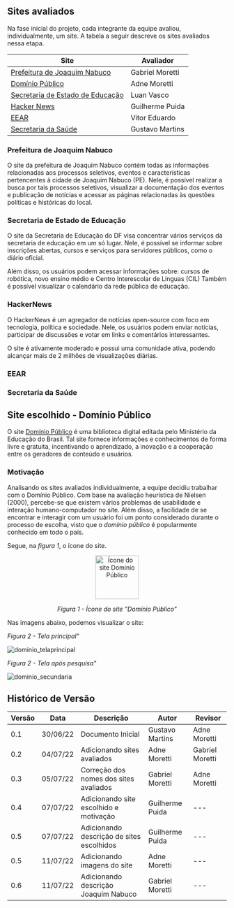 ## Sites avaliados 

Na fase inicial do projeto, cada integrante da equipe avaliou, individualmente, um site.
A tabela a seguir descreve os sites avaliados nessa etapa.

 Site |  Avaliador |
 ---- | --------- |
[Prefeitura de Joaquim Nabuco](https://joaquimnabuco.pe.gov.br/v1/)  | Gabriel Moretti 
[Domínio Público](http://www.dominiopublico.gov.br/pesquisa/PesquisaObraForm.do)  | Adne Moretti 
[Secretaria de Estado de Educação](https://www.educacao.df.gov.br/)  | Luan Vasco
[Hacker News](https://news.ycombinator.com/)  | Guilherme Puida
[EEAR](https://ingresso.eear.aer.mil.br/)  | Vitor Eduardo
[Secretaria da Saúde](https://sivisa.saude.sp.gov.br/sivisa/) | Gustavo Martins

### Prefeitura de Joaquim Nabuco

O site da prefeitura de Joaquim Nabuco contém todas as informações relacionadas aos processos seletivos, eventos e características pertencentes à cidade de Joaquim Nabuco (PE).
Nele, é possível realizar a busca por tais processos seletivos, visualizar a documentação dos eventos e publicação de notícias e acessar as páginas relacionadas às questões políticas e históricas do local.

### Secretaria de Estado de Educação

O site da Secretaria de Educação do DF visa concentrar vários serviços da secretaria de educação em um só lugar.
Nele, é possível se informar sobre inscrições abertas, cursos e serviços para servidores públicos, como o diário oficial.

Além disso, os usuários podem acessar informações sobre: cursos de robótica, novo ensino médio e Centro Interescolar de Línguas (CIL)
Também é possível visualizar o calendário da rede pública de educação.

### HackerNews

O HackerNews é um agregador de notícias open-source com foco em tecnologia, política e sociedade.
Nele, os usuários podem enviar notícias, participar de discussões e votar em links e comentários interessantes.

O site é ativamente moderado e possui uma comunidade ativa, podendo alcançar mais de 2 milhões de visualizações diárias.

### EEAR

### Secretaria da Saúde


## Site escolhido - Domínio Público

O site [Domínio Público](http://www.dominiopublico.gov.br/pesquisa/PesquisaObraForm.do) é uma biblioteca digital editada pelo Ministério da Educação do Brasil.
Tal site fornece informações e conhecimentos de forma livre e gratuita, incentivando o aprendizado, a inovação e a cooperação entre os geradores de conteúdo e usuários.

### Motivação


Analisando os sites avaliados individualmente, a equipe decidiu trabalhar com o Domínio Público.
Com base na avaliação heurística de Nielsen (2000), percebe-se que existem vários problemas de usabilidade e interação humano-computador no site.
Além disso, a facilidade de se encontrar e interagir com um usuário foi um ponto considerado durante o processo de escolha, visto que o _domínio público_ é popularmente conhecido em todo o país.

Segue, na _figura 1_, o ícone do site.
<div align="center">
 <img src="assets/imagens/dominio-publico_2.png" alt="Ícone do site Domínio Público" width="100">
 <p><i>Figura 1 - Ícone do site "Domínio Público"</i></p>
</div>

Nas imagens abaixo, podemos visualizar o site:
 <p><i>Figura 2 - Tela principal"</i></p>
 
![dominio_telaprincipal](https://user-images.githubusercontent.com/64036847/178316942-a6883f04-0550-422f-8eff-2560cd2a5e92.png)

<p><i>Figura 2 - Tela após pesquisa"</i></p>

![dominio_secundaria](https://user-images.githubusercontent.com/64036847/178317231-a562329f-4990-4d1e-9f6e-9f5c09526208.png)



## Histórico de Versão

| Versão | Data | Descrição | Autor | Revisor |
|--------|------|-----------|-------| ------- |
| 0.1 | 30/06/22 | Documento Inicial | Gustavo Martins | Adne Moretti
| 0.2 | 04/07/22 | Adicionando sites avaliados | Adne Moretti | Gabriel Moretti
| 0.3 | 05/07/22 | Correção dos nomes dos sites avaliados | Gabriel Moretti | Adne Moretti
| 0.4 | 07/07/22 | Adicionando site escolhido e motivação | Guilherme Puida | ---
| 0.5 | 07/07/22 | Adicionando descrição de sites escolhidos | Guilherme Puida | ---
| 0.5 | 11/07/22 | Adicionando imagens do site | Adne Moretti | ---
| 0.6 | 11/07/22 | Adicionando descrição Joaquim Nabuco | Gabriel Moretti | ---
